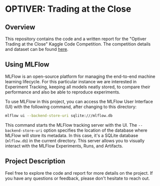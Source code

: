# OPTIVER: Trading at the Close

## Overview
This repository contains the code and a written report for the "Optiver Trading at the Close" Kaggle Code Competition. The competition details and dataset can be found [here](https://www.kaggle.com/competitions/optiver-trading-at-the-close/data).

## Using MLFlow

MLFlow is an open-source platform for managing the end-to-end machine learning lifecycle. For this particular instance we are interested in Experiment Tracking, keeping all models neatly stored, to compare their performance and also be able to reproduce experiments.

To use MLFlow in this project, you can access the MLFlow User Interface (UI) with the following command, after changing to this directory:

```bash
mlflow ui --backend-store-uri sqlite:///mlflow.db
```

This command starts the MLFlow tracking server with the UI. The `--backend-store-uri` option specifies the location of the database where MLFlow will store its metadata. In this case, it's a SQLite database (`mlflow.db`) in the current directory. This server allows you to visually interact with the MLFlow Experiments, Runs, and Artifacts.

## Project Description



Feel free to explore the code and report for more details on the project. If you have any questions or feedback, please don't hesitate to reach out.
